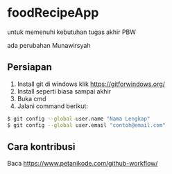 # foodRecipeApp
untuk memenuhi kebutuhan tugas akhir PBW

ada perubahan
Munawirsyah

## Persiapan
1. Install git di windows klik https://gitforwindows.org/
2. Install seperti biasa sampai akhir
3. Buka cmd
4. Jalani command berikut:
```bash
$ git config --global user.name "Nama Lengkap"
$ git config --global user.email "contoh@email.com"
```

## Cara kontribusi
Baca https://www.petanikode.com/github-workflow/
